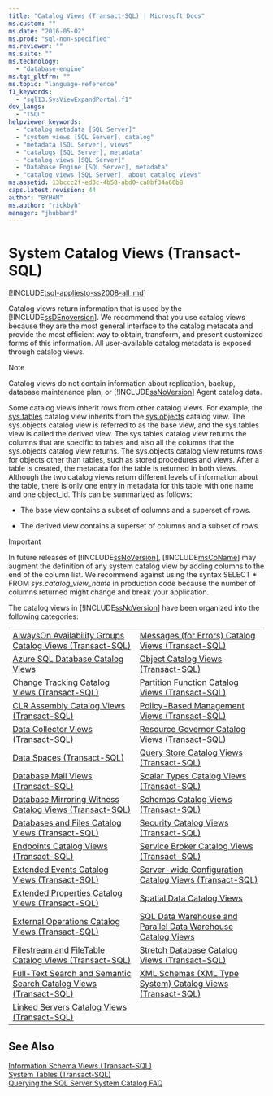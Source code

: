 ```yaml
---
title: "Catalog Views (Transact-SQL) | Microsoft Docs"
ms.custom: ""
ms.date: "2016-05-02"
ms.prod: "sql-non-specified"
ms.reviewer: ""
ms.suite: ""
ms.technology: 
  - "database-engine"
ms.tgt_pltfrm: ""
ms.topic: "language-reference"
f1_keywords: 
  - "sql13.SysViewExpandPortal.f1"
dev_langs: 
  - "TSQL"
helpviewer_keywords: 
  - "catalog metadata [SQL Server]"
  - "system views [SQL Server], catalog"
  - "metadata [SQL Server], views"
  - "catalogs [SQL Server], metadata"
  - "catalog views [SQL Server]"
  - "Database Engine [SQL Server], metadata"
  - "catalog views [SQL Server], about catalog views"
ms.assetid: 13bccc2f-ed3c-4b58-abd0-ca8bf34a66b8
caps.latest.revision: 44
author: "BYHAM"
ms.author: "rickbyh"
manager: "jhubbard"
---
```

# System Catalog Views (Transact-SQL)
[!INCLUDE[tsql-appliesto-ss2008-all_md](../../includes/tsql-appliesto-ss2008-all-md.md)]

  Catalog views return information that is used by the [!INCLUDE[ssDEnoversion](../../includes/ssdenoversion-md.md)]. We recommend that you use catalog views because they are the most general interface to the catalog metadata and provide the most efficient way to obtain, transform, and present customized forms of this information. All user-available catalog metadata is exposed through catalog views.  
  
> [!NOTE]  
>  Catalog views do not contain information about replication, backup, database maintenance plan, or [!INCLUDE[ssNoVersion](../../includes/ssnoversion-md.md)] Agent catalog data.  
  
 Some catalog views inherit rows from other catalog views. For example, the [sys.tables](../../relational-databases/system-catalog-views/sys-tables-transact-sql.md) catalog view inherits from the [sys.objects](../../relational-databases/system-catalog-views/sys-objects-transact-sql.md) catalog view. The sys.objects catalog view is referred to as the base view, and the sys.tables view is called the derived view. The sys.tables catalog view returns the columns that are specific to tables and also all the columns that the sys.objects catalog view returns. The sys.objects catalog view returns rows for objects other than tables, such as stored procedures and views. After a table is created, the metadata for the table is returned in both views. Although the two catalog views return different levels of information about the table, there is only one entry in metadata for this table with one name and one object_id. This can be summarized as follows:  
  
-   The base view contains a subset of columns and a superset of rows.  
  
-   The derived view contains a superset of columns and a subset of rows.  
  
> [!IMPORTANT]  
>  In future releases of [!INCLUDE[ssNoVersion](../../includes/ssnoversion-md.md)], [!INCLUDE[msCoName](../../includes/msconame-md.md)] may augment the definition of any system catalog view by adding columns to the end of the column list. We recommend against using the syntax SELECT \* FROM *sys.catalog_view_name* in production code because the number of columns returned might change and break your application.  
  
 The catalog views in [!INCLUDE[ssNoVersion](../../includes/ssnoversion-md.md)] have been organized into the following categories:  
  
|||  
|-|-|  
|[AlwaysOn Availability Groups Catalog Views &#40;Transact-SQL&#41;](../Topic/AlwaysOn%20Availability%20Groups%20Catalog%20Views%20\(Transact-SQL\).md)|[Messages &#40;for Errors&#41; Catalog Views &#40;Transact-SQL&#41;](http://msdn.microsoft.com/library/8ac78c53-7b97-41b3-9cbd-5f97c179f1f2)|  
|[Azure SQL Database Catalog Views](../../relational-databases/system-catalog-views/azure-sql-database-catalog-views.md)|[Object Catalog Views &#40;Transact-SQL&#41;](../../relational-databases/system-catalog-views/object-catalog-views-transact-sql.md)|  
|[Change Tracking Catalog Views &#40;Transact-SQL&#41;](http://msdn.microsoft.com/library/6e8fd949-5560-4b34-879f-4e25aa24b183)|[Partition Function Catalog Views &#40;Transact-SQL&#41;](../../relational-databases/system-catalog-views/partition-function-catalog-views-transact-sql.md)|  
|[CLR Assembly Catalog Views &#40;Transact-SQL&#41;](../../relational-databases/system-catalog-views/clr-assembly-catalog-views-transact-sql.md)|[Policy-Based Management Views &#40;Transact-SQL&#41;](../../relational-databases/system-catalog-views/policy-based-management-views-transact-sql.md)|  
|[Data Collector Views &#40;Transact-SQL&#41;](../../relational-databases/system-catalog-views/data-collector-views-transact-sql.md)|[Resource Governor Catalog Views &#40;Transact-SQL&#41;](../../relational-databases/system-catalog-views/resource-governor-catalog-views-transact-sql.md)|  
|[Data Spaces &#40;Transact-SQL&#41;](../../relational-databases/system-catalog-views/data-spaces-transact-sql.md)|[Query Store Catalog Views &#40;Transact-SQL&#41;](../../relational-databases/system-catalog-views/query-store-catalog-views-transact-sql.md)|  
|[Database Mail Views &#40;Transact-SQL&#41;](../../relational-databases/system-catalog-views/database-mail-views-transact-sql.md)|[Scalar Types Catalog Views &#40;Transact-SQL&#41;](../../relational-databases/system-catalog-views/scalar-types-catalog-views-transact-sql.md)|  
|[Database Mirroring Witness Catalog Views &#40;Transact-SQL&#41;](http://msdn.microsoft.com/library/8a0c9053-5d76-4aa9-a18d-0ea1c514034d)|[Schemas Catalog Views &#40;Transact-SQL&#41;](http://msdn.microsoft.com/library/c516fb1c-b6ed-48ae-99c7-a78bc4336c8e)|  
|[Databases and Files Catalog Views &#40;Transact-SQL&#41;](../../relational-databases/system-catalog-views/databases-and-files-catalog-views-transact-sql.md)|[Security Catalog Views &#40;Transact-SQL&#41;](../../relational-databases/system-catalog-views/security-catalog-views-transact-sql.md)|  
|[Endpoints Catalog Views &#40;Transact-SQL&#41;](../../relational-databases/system-catalog-views/endpoints-catalog-views-transact-sql.md)|[Service Broker Catalog Views &#40;Transact-SQL&#41;](../../relational-databases/system-catalog-views/service-broker-catalog-views-transact-sql.md)|  
|[Extended Events Catalog Views &#40;Transact-SQL&#41;](../../relational-databases/system-catalog-views/extended-events-catalog-views-transact-sql.md)|[Server-wide Configuration Catalog Views &#40;Transact-SQL&#41;](../../relational-databases/system-catalog-views/server-wide-configuration-catalog-views-transact-sql.md)|  
|[Extended Properties Catalog Views &#40;Transact-SQL&#41;](http://msdn.microsoft.com/library/f39fd324-efd4-4468-884c-bf77ed1a026f)|[Spatial Data Catalog Views](../../relational-databases/system-catalog-views/spatial-data-catalog-views.md)|  
|[External Operations Catalog Views &#40;Transact-SQL&#41;](../../relational-databases/system-catalog-views/external-operations-catalog-views-transact-sql.md)|[SQL Data Warehouse and Parallel Data Warehouse Catalog Views](../../relational-databases/system-catalog-views/sql-data-warehouse-and-parallel-data-warehouse-catalog-views.md)|  
|[Filestream and FileTable Catalog Views &#40;Transact-SQL&#41;](../../relational-databases/system-catalog-views/filestream-and-filetable-catalog-views-transact-sql.md)|[Stretch Database Catalog Views &#40;Transact-SQL&#41;](http://msdn.microsoft.com/library/bee78e39-e07d-4b0f-b8ad-09a01a5eb795)|  
|[Full-Text Search and Semantic Search Catalog Views &#40;Transact-SQL&#41;](../../relational-databases/system-catalog-views/full-text-search-and-semantic-search-catalog-views-transact-sql.md)|[XML Schemas &#40;XML Type System&#41; Catalog Views &#40;Transact-SQL&#41;](../../relational-databases/system-catalog-views/xml-schemas-xml-type-system-catalog-views-transact-sql.md)|  
|[Linked Servers Catalog Views &#40;Transact-SQL&#41;](../../relational-databases/system-catalog-views/linked-servers-catalog-views-transact-sql.md)||  
  
## See Also  
 [Information Schema Views &#40;Transact-SQL&#41;](../Topic/Information%20Schema%20Views%20\(Transact-SQL\).md)   
 [System Tables &#40;Transact-SQL&#41;](../../relational-databases/system-tables/system-tables-transact-sql.md)   
 [Querying the SQL Server System Catalog FAQ](../../relational-databases/system-catalog-views/querying-the-sql-server-system-catalog-faq.md)  
  
  